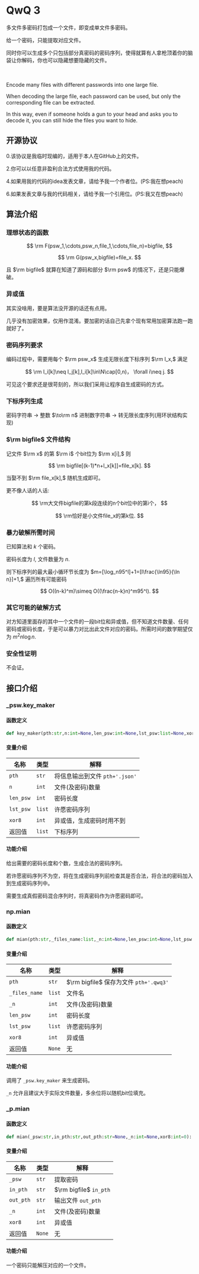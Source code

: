 # QwQ 3
多文件多密码打包成一个文件，即变成单文件多密码。

给一个密码，只能提取对应文件。

同时你可以生成多个只包括部分真密码的密码序列，使得就算有人拿枪顶着你的脑袋让你解码，你也可以隐藏想要隐藏的文件。

 　

Encode many files with different passwords into one large file. 

When decoding the large file, each password can be used, but only the corresponding file can be extracted. 

In this way, even if someone holds a gun to your head and asks you to decode it, you can still hide the files you want to hide.

## 开源协议

0.该协议是我临时现编的，适用于本人在GitHub上的文件。

2.你可以以任意非盈利合法方式使用我的代码。

4.如果用我的代码的idea发表文章，请给予我一个作者位。(PS:我在想peach)

6.如果发表文章与我的代码相关，请给予我一个引用位。(PS:我又在想peach)

## 算法介绍
 
### 理想状态的函数

$$
\rm F(psw_1,\cdots,psw_n,file_1,\cdots,file_n)=bigfile,
$$

$$
\rm G(psw_x,bigfile)=file_x.
$$

且 $\rm bigfile$ 就算在知道了源码和部分 $\rm psw$ 的情况下，还是只能爆破。

### 异或值

其实没啥用，要是算法没开源的话还有点用。

几乎没有加密效果，仅用作混淆。要加密的话自己先拿个现有常用加密算法跑一跑就好了。

### 密码序列要求

编码过程中，需要用每个 $\rm psw_x$ 生成无限长度下标序列 $\rm l_x,$ 满足

$$
\rm l_i[k]\neq l_j[k],l_i[k]\in\N\cap[0,n)， \forall i\neq j.
$$

可见这个要求还是很苛刻的，所以我们采用让程序自生成密码的方式。 

### 下标序列生成

密码字符串 $\to$ 整数 $\to\rm n$ 进制数字符串 $\to$ 转无限长度序列(用环状结构实现)

### $\rm bigfile$ 文件结构

记文件 $\rm x$ 的第 $\rm i$ 个bit位为 $\rm x[i],$ 则

$$
\rm bigfile[(k-1)*n+l_x[k]]=file_x[k].
$$

当娶不到 $\rm file_x[k],$ 随机生成即可。

更不像人话的人话:

$$
\rm大文件bigfile的第k段连续的n个bit位中的第i个，
$$

$$
\rm恰好是小文件file_x的第k位.
$$

### 暴力破解所需时间

已知算法和 $k$ 个密码。

密码长度为 $l,$ 文件数量为 $n.$

则下标序列的最大最小循环节长度为 $m=[\log_n95^l]+1=[l\frac{\ln95}{\ln n}]+1,$ 遍历所有可能密码

$$
O((n-k)^m)\simeq O((\frac{n-k}n)^m95^l).
$$

### 其它可能的破解方式

对方知道里面存的其中一个文件的一段bit位和异或值，但不知道文件数量、任何密码或密码长度，于是可以暴力对比出此文件对应的密码。所需时间的数学期望仅为 $m^2n\log n.$

### 安全性证明

不会证。

## 接口介绍

### _psw.key_maker

#### 函数定义

```py
def key_maker(pth:str,n:int=None,len_psw:int=None,lst_psw:list=None,xor8:int=0)->list:
```

#### 变量介绍

|名称		|类型|		解释|
|-			|-|			-|
|`pth`		|`str`|		将信息输出到文件 `pth+'.json'`|
|`n`		|`int`|		文件(及密码)数量|
|`len_psw`	|`int`| 	密码长度|
|`lst_psw`	|`list`|	许愿密码序列|
|`xor8`		|`int`| 	异或值，生成密码时用不到|
|返回值		|`list`|	下标序列

#### 功能介绍

给出需要的密码长度和个数，生成合法的密码序列。

若许愿密码序列不为空，将在生成密码序列前检查其是否合法，将合法的密码加入到生成密码序列中。

需要生成真假密码混合序列时，将真密码作为许愿密码即可。

### np.mian

#### 函数定义

```py
def mian(pth:str,_files_name:list,_n:int=None,len_psw:int=None,lst_psw:list=None,xor8:int=0):
```

#### 变量介绍

|名称			|类型|		解释|
|-				|-|			-|
|`pth`			|`str`|		$\rm bigfile$ 保存为文件 `pth+'.qwq3'`|
|`_files_name`	|`list`|	文件名|
|`_n`			|`int`|		文件(及密码)数量|
|`len_psw`		|`int`| 	密码长度|
|`lst_psw`		|`list`|	许愿密码序列|
|`xor8`			|`int`| 	异或值|
|返回值			|`None`|	无

#### 功能介绍

调用了 `_psw.key_maker` 来生成密码。

`_n` 允许且建议大于实际文件数量，多余位将以随机bit位填充。

### _p.mian

#### 函数定义

```py
def mian(_psw:str,in_pth:str,out_pth:str=None,_n:int=None,xor8:int=0):
```

#### 变量介绍

|名称		|类型|		解释|
|-			|-|			-|
|`_psw`		|`str`|		提取密码|
|`in_pth`	|`str`|		$\rm bigfile$ `in_pth`|
|`out_pth`	|`str`|		输出文件 `out_pth`|
|`_n`		|`int`|		文件(及密码)数量|
|`xor8`		|`int`| 	异或值|
|返回值		|`None`|	无

#### 功能介绍

一个密码只能解压对应的一个文件。




